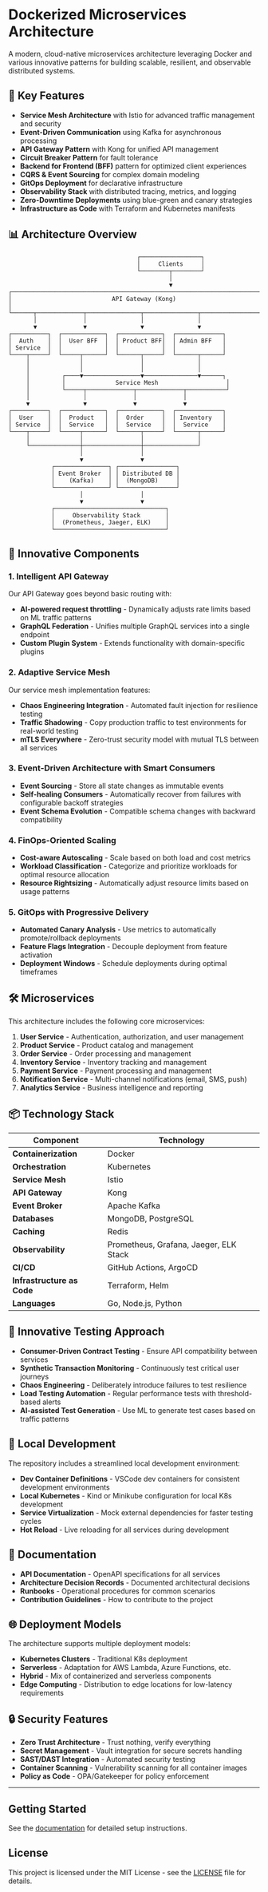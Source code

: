 # Dockerized Microservices Architecture

A modern, cloud-native microservices architecture leveraging Docker and various innovative patterns for building scalable, resilient, and observable distributed systems.

## 🌟 Key Features

- **Service Mesh Architecture** with Istio for advanced traffic management and security
- **Event-Driven Communication** using Kafka for asynchronous processing
- **API Gateway Pattern** with Kong for unified API management
- **Circuit Breaker Pattern** for fault tolerance
- **Backend for Frontend (BFF)** pattern for optimized client experiences
- **CQRS & Event Sourcing** for complex domain modeling
- **GitOps Deployment** for declarative infrastructure
- **Observability Stack** with distributed tracing, metrics, and logging
- **Zero-Downtime Deployments** using blue-green and canary strategies
- **Infrastructure as Code** with Terraform and Kubernetes manifests

## 📊 Architecture Overview

```
                                    ┌─────────────────┐
                                    │     Clients     │
                                    └────────┬────────┘
                                             │
                                             ▼
┌─────────────────────────────────────────────────────────────────────┐
│                            API Gateway (Kong)                        │
└──────┬─────────────┬───────────────┬───────────────┬────────────────┘
       │             │               │               │
       ▼             ▼               ▼               ▼
┌──────────┐  ┌────────────┐  ┌────────────┐  ┌─────────────┐
│  Auth    │  │  User BFF  │  │ Product BFF│  │ Admin BFF   │
│ Service  │  │            │  │            │  │             │
└────┬─────┘  └─────┬──────┘  └──────┬─────┘  └──────┬──────┘
     │              │                │               │
     │              │                │               │
     │         ┌────▼────────────────▼───────────────▼──────┐
     │         │              Service Mesh                   │
     │         └─────┬─────────────┬─────────────┬───────────┘
     │               │             │             │
     ▼               ▼             ▼             ▼
┌──────────┐  ┌────────────┐  ┌────────────┐  ┌─────────────┐
│  User    │  │  Product   │  │  Order     │  │ Inventory   │
│ Service  │  │  Service   │  │  Service   │  │  Service    │
└────┬─────┘  └─────┬──────┘  └──────┬─────┘  └──────┬──────┘
     │              │                │               │
     └──────────────┼────────────────┼───────────────┘
                    │                │
                    ▼                ▼
            ┌───────────────┐ ┌────────────────┐
            │ Event Broker  │ │ Distributed DB │
            │    (Kafka)    │ │  (MongoDB)     │
            └───────────────┘ └────────────────┘
                    │                │
                    ▼                ▼
            ┌───────────────────────────────┐
            │     Observability Stack       │
            │  (Prometheus, Jaeger, ELK)    │
            └───────────────────────────────┘
```

## 🚀 Innovative Components

### 1. Intelligent API Gateway

Our API Gateway goes beyond basic routing with:

- **AI-powered request throttling** - Dynamically adjusts rate limits based on ML traffic patterns
- **GraphQL Federation** - Unifies multiple GraphQL services into a single endpoint
- **Custom Plugin System** - Extends functionality with domain-specific plugins

### 2. Adaptive Service Mesh

Our service mesh implementation features:

- **Chaos Engineering Integration** - Automated fault injection for resilience testing
- **Traffic Shadowing** - Copy production traffic to test environments for real-world testing
- **mTLS Everywhere** - Zero-trust security model with mutual TLS between all services

### 3. Event-Driven Architecture with Smart Consumers

- **Event Sourcing** - Store all state changes as immutable events
- **Self-healing Consumers** - Automatically recover from failures with configurable backoff strategies
- **Event Schema Evolution** - Compatible schema changes with backward compatibility

### 4. FinOps-Oriented Scaling

- **Cost-aware Autoscaling** - Scale based on both load and cost metrics
- **Workload Classification** - Categorize and prioritize workloads for optimal resource allocation
- **Resource Rightsizing** - Automatically adjust resource limits based on usage patterns

### 5. GitOps with Progressive Delivery

- **Automated Canary Analysis** - Use metrics to automatically promote/rollback deployments
- **Feature Flags Integration** - Decouple deployment from feature activation
- **Deployment Windows** - Schedule deployments during optimal timeframes

## 🛠 Microservices

This architecture includes the following core microservices:

1. **User Service** - Authentication, authorization, and user management
2. **Product Service** - Product catalog and management
3. **Order Service** - Order processing and management
4. **Inventory Service** - Inventory tracking and management
5. **Payment Service** - Payment processing and management
6. **Notification Service** - Multi-channel notifications (email, SMS, push)
7. **Analytics Service** - Business intelligence and reporting

## 📦 Technology Stack

| Component | Technology |
|-----------|------------|
| **Containerization** | Docker |
| **Orchestration** | Kubernetes |
| **Service Mesh** | Istio |
| **API Gateway** | Kong |
| **Event Broker** | Apache Kafka |
| **Databases** | MongoDB, PostgreSQL |
| **Caching** | Redis |
| **Observability** | Prometheus, Grafana, Jaeger, ELK Stack |
| **CI/CD** | GitHub Actions, ArgoCD |
| **Infrastructure as Code** | Terraform, Helm |
| **Languages** | Go, Node.js, Python |

## 🧪 Innovative Testing Approach

- **Consumer-Driven Contract Testing** - Ensure API compatibility between services
- **Synthetic Transaction Monitoring** - Continuously test critical user journeys
- **Chaos Engineering** - Deliberately introduce failures to test resilience
- **Load Testing Automation** - Regular performance tests with threshold-based alerts
- **AI-assisted Test Generation** - Use ML to generate test cases based on traffic patterns

## 🔄 Local Development

The repository includes a streamlined local development environment:

- **Dev Container Definitions** - VSCode dev containers for consistent development environments
- **Local Kubernetes** - Kind or Minikube configuration for local K8s development
- **Service Virtualization** - Mock external dependencies for faster testing cycles
- **Hot Reload** - Live reloading for all services during development

## 📖 Documentation

- **API Documentation** - OpenAPI specifications for all services
- **Architecture Decision Records** - Documented architectural decisions
- **Runbooks** - Operational procedures for common scenarios
- **Contribution Guidelines** - How to contribute to the project

## 🌐 Deployment Models

The architecture supports multiple deployment models:

- **Kubernetes Clusters** - Traditional K8s deployment
- **Serverless** - Adaptation for AWS Lambda, Azure Functions, etc.
- **Hybrid** - Mix of containerized and serverless components
- **Edge Computing** - Distribution to edge locations for low-latency requirements

## 🔒 Security Features

- **Zero Trust Architecture** - Trust nothing, verify everything
- **Secret Management** - Vault integration for secure secrets handling
- **SAST/DAST Integration** - Automated security testing
- **Container Scanning** - Vulnerability scanning for all container images
- **Policy as Code** - OPA/Gatekeeper for policy enforcement

---

## Getting Started

See the [documentation](./docs/getting-started.md) for detailed setup instructions.

## License

This project is licensed under the MIT License - see the [LICENSE](LICENSE) file for details.